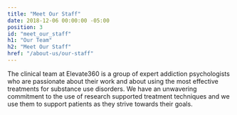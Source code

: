 ```yaml
---
title: "Meet Our Staff"
date: 2018-12-06 00:00:00 -05:00
position: 3
id: "meet_our_staff"
h1: "Our Team"
h2: "Meet Our Staff"
href: "/about-us/our-staff"
---
```


The clinical team at Elevate360 is a group of expert addiction psychologists who are passionate about their work and about using the most effective treatments for substance use disorders. We have an unwavering commitment to the use of research supported treatment techniques and we use them to support patients as they strive towards their goals.
